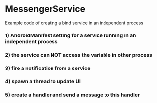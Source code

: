 # MessengerService
Example code of creating a bind service in an independent process

### 1) AndroidManifest setting for a service running in an independent process
### 2) the service can NOT access the variable in other process
### 3) fire a notification from a service
### 4) spawn a thread to update UI
### 5) create a handler and send a message to this handler

